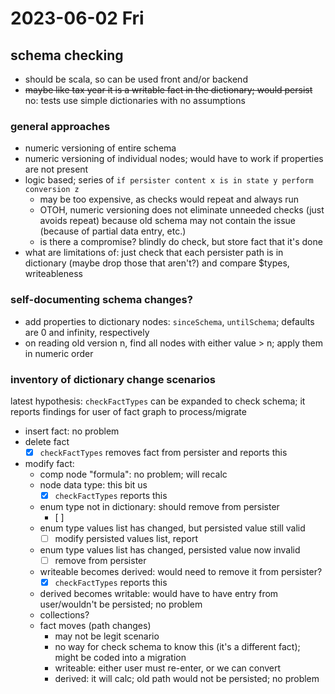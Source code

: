# 2023-06-02 Fri

## schema checking 

- should be scala, so can be used front and/or backend
- ~~maybe like tax year it is a writable fact in the dictionary; would persist~~ no: tests use simple dictionaries with no assumptions

### general approaches

- numeric versioning of entire schema
- numeric versioning of individual nodes; would have to work if properties are not present
- logic based; series of `if persister content x is in state y perform conversion z`
    - may be too expensive, as checks would repeat and always run
    - OTOH, numeric versioning does not eliminate unneeded checks (just avoids repeat) because old schema may not contain the issue (because of partial data entry, etc.)
    - is there a compromise? blindly do check, but store fact that it's done
- what are limitations of: just check that each persister path is in dictionary (maybe drop those that aren't?) and compare $types, writeableness

### self-documenting schema changes?

- add properties to dictionary nodes: `sinceSchema`, `untilSchema`; defaults are 0 and infinity, respectively
- on reading old version n, find all nodes with either value > n; apply them in numeric order

### inventory of dictionary change scenarios

latest hypothesis: `checkFactTypes` can be expanded to check schema; it reports findings for user of fact graph to process/migrate
- insert fact: no problem
- delete fact
  - [x] `checkFactTypes` removes fact from persister and reports this
- modify fact:
  - comp node "formula": no problem; will recalc
  - node data type: this bit us
    - [x] `checkFactTypes` reports this
  - enum type not in dictionary: should remove from persister
    - [ ] 
  - enum type values list has changed, but persisted value still valid
    - [ ] modify persisted values list, report
  - enum type values list has changed, persisted value now invalid
    - [ ] remove from persister 
  - writeable becomes derived: would need to remove it from persister?
    - [x] `checkFactTypes` reports this
  - derived becomes writable: would have to have entry from user/wouldn't be persisted; no problem
  - collections?
  - fact moves (path changes)
      - may not be legit scenario
      - no way for check schema to know this (it's a different fact); might be coded into a migration
    - writeable: either user must re-enter, or we can convert
    - derived: it will calc; old path would not be persisted; no problem